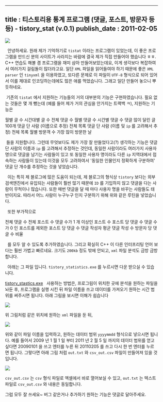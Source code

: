 ----------------
title : 티스토리용 통계 프로그램 (댓글, 포스트, 방문자 등등) - tistory_stat (v.0.1)
publish_date : 2011-02-05
--------------



![](http://img1.daumcdn.net/thumb/R1920x0/?fname=http%3A%2F%2Fcfile6.uf.tistory.com%2Fimage%2F205D883D4D4D02442A6149)

  안녕하세요. 원래 제가 기억하기로 `tistat` 이라는 프로그램이 있었는데, 이 좋은 프로그램을 만드신 분의 사이트가 사라지는 바람에 결국 제가 직접 만들어야 했습니다 ㅎㅎ. C++ 연습도 해볼 겸 프로그램을 재미 삼아 만들어보았는데요, 이게 생각보다 복잡하여서 여러가지 걸림돌이 많더라고요. 일단 `XML` 파일을 읽어들여야 하기 때문에 좋은 `XML parser` 인 `tinyxml` 을 이용하였고, 또다른 문제로 이 파일이 `UTF-8` 형식으로 되어 있어서 이를 제대로 인코딩하는데에도 많은 애를 먹었습니다. 그래고 일단 만들어 놓으니 뿌듯하네요.

 기존의 `tistat` 에서 지원하는 기능들의 거의 대부분의 기능은 구현하였습니다. 필요 없는 것들은 몇 개 뺐는데 (예를 들어 제가 거의 관심을 안가지는 트랙백 ㅋ), 지원하는 기능은

월별 글 수
시간대별 글 수
전체 댓글 수
월별 댓글 수
시간별 댓글 수
댓글 많이 달린 글 100개
댓글 단 사람 (이름으로 추정) 전체 목록
댓글 단 사람 (이름 및 `ip` 를 고려해서 추정) 전체 목록
월별 방문객 수
가장 많이 방문한 날

 들을 지원합니다. 그런데 무엇보다도 제가 가장 잘 만들었다고(?) 생각하는 기능은 댓글 단 사람의 이름과 `ip` 를 고려해서 추정하는 것인데, 동일한 사람이라도 여러가지 사용자 명으로 댓글을 남기는 사람들이 있고 또 동일한 사용자 명이라도 다른 `ip` 지역대에서 접속하는 사람들이 있는데 이것을 모두 고려하여서 '동일한 인물인지 정확하게 구분하여' 댓글 단 개수를 추정하는 것을 넣었습니다.

  이는 특히 제 블로그에 많은 도움이 되는데, 제 블로그의 형식상 `tistory` 보다는 외부 검색엔진에서 유입되는 사람들이 훨씬 많기 때문에 `ID` 를 기입하지 않고 댓글을 다는 사람이 무척이나 많습니다. 또한 매번 댓글을 달 때 마다 사용자 명을 바꾸는 사람들도 태반이지요. 따라서 어느 사람이 누구누구 인지 구분하기 위해 위와 같은 루틴을 넣었습니다.

  또한 부가적으로

전체 댓글 수
전체 포스트 수
댓글 수가 1 개 이상인 포스트 수
포스트 당 댓글 수
댓글 수가 0 인 포스트를 제외한 포스트 당 댓글 수
댓글 작성자 평균 댓글 작성 수
방문자 당 댓글 수 비율

  를 모두 알 수 있도록 추가하였습니다. 그리고 확실히 C++ 이 다른 인터프리팅 언어 보다는 훨씬 가볍고 빠르네요. 크기도 `200kb` 정도 밖에 안되고, `xml` 파일 분석도 금방 금방 합니다.

  아래는 그 파일 입니다. `tistory_statistics.exe` 를 누르시면 다운 받으실 수 있습니다.


 [ tistory_stastics.exe](http://itguru.tistory.com/attachment/cfile29.uf@153EAB414D4D00671D82F7.exe)
  사용하는 방법은, 프로그림이 위치한 곳에 분석을 원하는 파일을 놔둔 후, 프로그램을 실행 시킨 뒤 파일 이름을 쓰고 데이터를 가져오기 원하는 시간 범위를 써주시면 됩니다. 아래 그림을 보시면 이해가 쉽습니다


![](http://img1.daumcdn.net/thumb/R1920x0/?fname=http%3A%2F%2Fcfile27.uf.tistory.com%2Fimage%2F135CCC434D4D01220FC847)

위 그림처럼 같은 위치에 원하는 `xml` 파일을 둔 뒤,


![](http://img1.daumcdn.net/thumb/R1920x0/?fname=http%3A%2F%2Fcfile3.uf.tistory.com%2Fimage%2F15420A434D4D012230D529)

위와 같이 파일 이름을 입력하고, 원하는 데이터 범위 `yyyymmdd` 형식으로 넣으시면 됩니다. 예를 들어서 2009 년 1 월 1 일 부터 2011 년 2 월 5 일 까지의 데이터 범위를 얻고 싶다면 20090101 을 쓰고 엔터를 누른 뒤 20110205 를 쓰고 다시 한 번 엔터를 누르면 됩니다. 그렇다면 아래 그림 처럼 `out.txt` 와 `csv_out.csv` 파일이 만들어져 있을 것입니다.


![](http://img1.daumcdn.net/thumb/R1920x0/?fname=http%3A%2F%2Fcfile4.uf.tistory.com%2Fimage%2F1357713E4D4D019D113A85)

`csv_out.csv` 는 `csv` 형식 파일로 엑셀에서 바로 열어보실 수 있고, `out.txt` 는 텍스트 파일로 `csv_out.csv` 와 내용은 동일합니다.

그럼 모두 잘 쓰세요~ 버그 같은거나 추가하기 원하는 기능은 댓글로 달아주세요.
